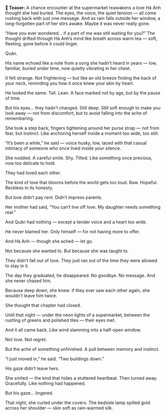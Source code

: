 <p><strong>📖 Teaser:</strong> A chance encounter at the supermarket reawakens a love Hà Anh thought she had buried. The eyes, the voice, the quiet tension — all come rushing back with just one message. And as rain falls outside her window, a long-forgotten part of her stirs awake. Maybe it was never really gone.</p>

“Have you ever wondered... if a part of me was still waiting for you?”
The thought drifted through Hà Anh’s mind like breath across warm tea — soft, fleeting, gone before it could linger.

Quân.

His name echoed like a note from a song she hadn’t heard in years — low, familiar, buried under time, now quietly vibrating in her chest.

It felt strange. Not frightening — but like an old breeze finding the back of your neck, reminding you how it once knew your skin by heart.

He looked the same. Tall. Lean. A face marked not by age, but by the pause of time.

But his eyes... they hadn’t changed. Still deep. Still soft enough to make you look away — not from discomfort, but to avoid falling into the ache of remembering.

She took a step back, fingers tightening around her purse strap — not from fear, but instinct. Like anchoring herself inside a moment too wide, too still.

“It’s been a while,” he said — voice husky, low, laced with that casual intimacy of someone who once lived inside your silence.

She nodded. A careful smile. Shy. Tilted. Like something once precious, now too delicate to hold.

They had loved each other.

The kind of love that blooms before the world gets too loud. Raw. Hopeful. Reckless in its honesty.

But love didn’t pay rent. Didn’t impress parents.

Her mother had said, “You can’t live off love. My daughter needs something real.”

And Quân had nothing — except a tender voice and a heart too wide.

He never blamed her. Only himself — for not having more to offer.

And Hà Anh — though she ached — let go.

Not because she wanted to. But because she was taught to.

They didn’t fall out of love. They just ran out of the time they were allowed to stay in it.

The day they graduated, he disappeared. No goodbye. No message. And she never chased him.

Because deep down, she knew: if they ever saw each other again, she wouldn’t leave him twice.

She thought that chapter had closed.

Until that night — under the neon lights of a supermarket, between the rustling of greens and polished tiles — their eyes met.

And it all came back. Like wind slamming into a half-open window.

Not love. Not regret.

But the ache of something unfinished. A pull between memory and instinct.

“I just moved in,” he said. “Two buildings down.”

His gaze didn’t leave hers.

She smiled — the kind that hides a stuttered heartbeat. Then turned away. Gracefully. Like nothing had happened.

But his gaze… lingered.

That night, she curled under the covers. The bedside lamp spilled gold across her shoulder — skin soft as rain-warmed silk.